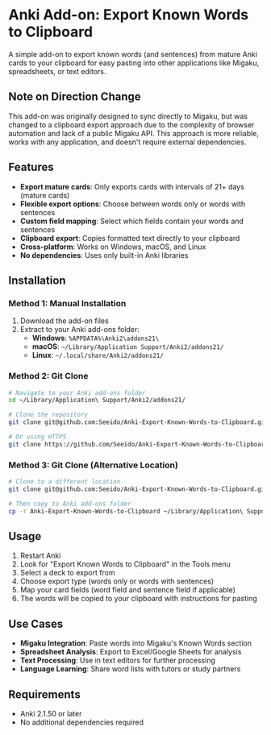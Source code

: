 # Anki Add-on: Export Known Words to Clipboard

A simple add-on to export known words (and sentences) from mature Anki cards to your clipboard for easy pasting into other applications like Migaku, spreadsheets, or text editors.

## Note on Direction Change

This add-on was originally designed to sync directly to Migaku, but was changed to a clipboard export approach due to the complexity of browser automation and lack of a public Migaku API. This approach is more reliable, works with any application, and doesn't require external dependencies.

## Features

- **Export mature cards**: Only exports cards with intervals of 21+ days (mature cards)
- **Flexible export options**: Choose between words only or words with sentences
- **Custom field mapping**: Select which fields contain your words and sentences
- **Clipboard export**: Copies formatted text directly to your clipboard
- **Cross-platform**: Works on Windows, macOS, and Linux
- **No dependencies**: Uses only built-in Anki libraries

## Installation

### Method 1: Manual Installation

1. Download the add-on files
2. Extract to your Anki add-ons folder:
   - **Windows**: `%APPDATA%\Anki2\addons21\`
   - **macOS**: `~/Library/Application Support/Anki2/addons21/`
   - **Linux**: `~/.local/share/Anki2/addons21/`

### Method 2: Git Clone

```bash
# Navigate to your Anki add-ons folder
cd ~/Library/Application\ Support/Anki2/addons21/

# Clone the repository
git clone git@github.com:Seeido/Anki-Export-Known-Words-to-Clipboard.git

# Or using HTTPS
git clone https://github.com/Seeido/Anki-Export-Known-Words-to-Clipboard.git
```

### Method 3: Git Clone (Alternative Location)

```bash
# Clone to a different location
git clone git@github.com:Seeido/Anki-Export-Known-Words-to-Clipboard.git

# Then copy to Anki add-ons folder
cp -r Anki-Export-Known-Words-to-Clipboard ~/Library/Application\ Support/Anki2/addons21/
```

## Usage

1. Restart Anki
2. Look for "Export Known Words to Clipboard" in the Tools menu
3. Select a deck to export from
4. Choose export type (words only or words with sentences)
5. Map your card fields (word field and sentence field if applicable)
6. The words will be copied to your clipboard with instructions for pasting

## Use Cases

- **Migaku Integration**: Paste words into Migaku's Known Words section
- **Spreadsheet Analysis**: Export to Excel/Google Sheets for analysis
- **Text Processing**: Use in text editors for further processing
- **Language Learning**: Share word lists with tutors or study partners

## Requirements

- Anki 2.1.50 or later
- No additional dependencies required
